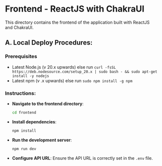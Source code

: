 # Frontend - ReactJS with ChakraUI

This directory contains the frontend of the application built with ReactJS and ChakraUI.

## A. Local Deploy Procedures:
### Prerequisites
- Latest Node.js (v 20.x upwards) else run `curl -fsSL https://deb.nodesource.com/setup_20.x | sudo bash - && sudo apt-get install -y nodejs`
- Latest npm (v .x upwards) else run `sudo npm install -g npm`

### Instructions: 
-  **Navigate to the frontend directory**:
    ```sh
    cd frontend
    ```
-  **Install dependencies**:
    ```sh
    npm install
    ```
-  **Run the development server**:
    ```sh
    npm run dev
    ```
-  **Configure API URL**:
   Ensure the API URL is correctly set in the `.env` file.

